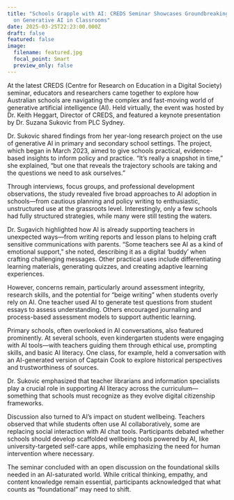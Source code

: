 ```yaml
---
title: "Schools Grapple with AI: CREDS Seminar Showcases Groundbreaking Research
  on Generative AI in Classrooms"
date: 2025-03-25T22:23:00.000Z
draft: false
featured: false
image:
  filename: featured.jpg
  focal_point: Smart
  preview_only: false
---
```

At the latest CREDS (Centre for Research on Education in a Digital Society) seminar, educators and researchers came together to explore how Australian schools are navigating the complex and fast-moving world of generative artificial intelligence (AI). Held virtually, the event was hosted by Dr. Keith Heggart, Director of CREDS, and featured a keynote presentation by Dr. Suzana Sukovic from PLC Sydney.

Dr. Sukovic shared findings from her year-long research project on the use of generative AI in primary and secondary school settings. The project, which began in March 2023, aimed to give schools practical, evidence-based insights to inform policy and practice. “It’s really a snapshot in time,” she explained, “but one that reveals the trajectory schools are taking and the questions we need to ask ourselves.”

Through interviews, focus groups, and professional development observations, the study revealed five broad approaches to AI adoption in schools—from cautious planning and policy writing to enthusiastic, unstructured use at the grassroots level. Interestingly, only a few schools had fully structured strategies, while many were still testing the waters.

Dr. Sugavich highlighted how AI is already supporting teachers in unexpected ways—from writing reports and lesson plans to helping craft sensitive communications with parents. “Some teachers see AI as a kind of emotional support,” she noted, describing it as a digital ‘buddy’ when crafting challenging messages. Other practical uses include differentiating learning materials, generating quizzes, and creating adaptive learning experiences.

However, concerns remain, particularly around assessment integrity, research skills, and the potential for “beige writing” when students overly rely on AI. One teacher used AI to generate test questions from student essays to assess understanding. Others encouraged journaling and process-based assessment models to support authentic learning.

Primary schools, often overlooked in AI conversations, also featured prominently. At several schools, even kindergarten students were engaging with AI tools—with teachers guiding them through ethical use, prompting skills, and basic AI literacy. One class, for example, held a conversation with an AI-generated version of Captain Cook to explore historical perspectives and trustworthiness of sources.

Dr. Sukovic emphasized that teacher librarians and information specialists play a crucial role in supporting AI literacy across the curriculum—something that schools must recognize as they evolve digital citizenship frameworks.

Discussion also turned to AI’s impact on student wellbeing. Teachers observed that while students often use AI collaboratively, some are replacing social interaction with AI chat tools. Participants debated whether schools should develop scaffolded wellbeing tools powered by AI, like university-targeted self-care apps, while emphasizing the need for human intervention where necessary.

The seminar concluded with an open discussion on the foundational skills needed in an AI-saturated world. While critical thinking, empathy, and content knowledge remain essential, participants acknowledged that what counts as “foundational” may need to shift.
